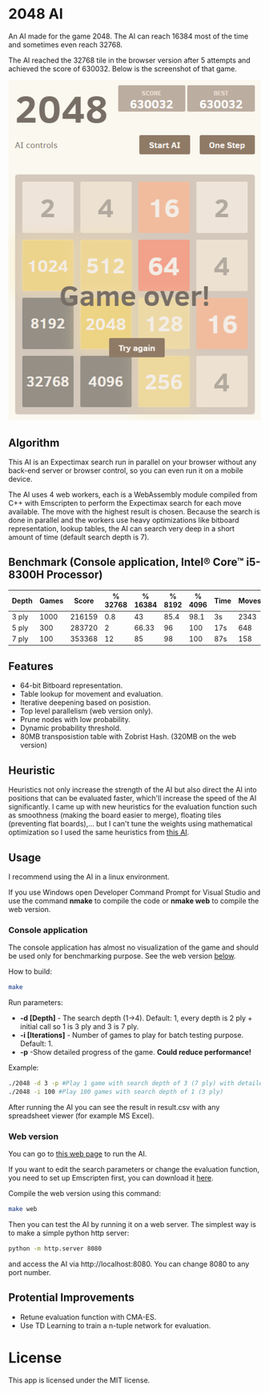 # 2048 AI
 An AI made for the game 2048.
 The AI can reach 16384 most of the time and sometimes even reach 32768.

 The AI reached the 32768 tile in the browser version after 5 attempts and achieved the score of 630032. Below is the screenshot of that game.

 ![32769](32768.png)

## Algorithm
 This AI is an Expectimax search run in parallel on your browser without any back-end server or browser control, so you can even run it on a mobile device.

 The AI uses 4 web workers, each is a WebAssembly module compiled from C++ with Emscripten to perform the Expectimax search for each move available. The move with the highest result is chosen.
 Because the search is done in parallel and the workers use heavy optimizations like bitboard representation, lookup tables, the AI can search very deep in a short amount of time (default search depth is 7).

## Benchmark (Console application, Intel® Core™ i5-8300H Processor)
 | Depth  | Games | Score  | % 32768 | % 16384 | % 8192 | % 4096 | Time | Moves/s |
 |--------|-------|--------|---------|---------|--------|--------|------|---------|
 | 3 ply  | 1000  | 216159 | 0.8     | 43      | 85.4   | 98.1   | 3s   | 2343    |
 | 5 ply  | 300   | 283720 | 2       | 66.33   | 96     | 100    | 17s  | 648     |
 | 7 ply  | 100   | 353368 | 12      | 85      | 98     | 100    | 87s  | 158     |

## Features
 - 64-bit Bitboard representation.
 - Table lookup for movement and evaluation.
 - Iterative deepening based on posistion.
 - Top level parallelism (web version only).
 - Prune nodes with low probability.
 - Dynamic probability threshold.
 - 80MB transposistion table with Zobrist Hash. (320MB on the web version)

## Heuristic
 Heuristics not only increase the strength of the AI but also direct the AI into positions that can be evaluated faster, which'll increase the speed of the AI significantly. I came up with new heuristics for the evaluation function such as smoothness (making the board easier to merge), floating tiles (preventing flat boards),... but I can't tune the weights using mathematical optimization so I used the same heuristics from [this AI](https://github.com/nneonneo/2048-ai).

## Usage
 I recommend using the AI in a linux environment.
 
 If you use Windows open Developer Command Prompt for Visual Studio and use the command **nmake** to compile the code or **nmake web** to compile the web version.

### Console application
 The console application has almost no visualization of the game and should be used only for benchmarking purpose. See the web version [below](#web-version).

 How to build:
```sh
make
```

 Run parameters:
 + **-d [Depth]** - The search depth (1->4). Default: 1, every depth is 2 ply + initial call so 1 is 3 ply and 3 is 7 ply.
 + **-i [Iterations]** - Number of games to play for batch testing purpose. Default: 1.
 + **-p** -Show detailed progress of the game. **Could reduce performance!**

 Example:
```sh
./2048 -d 3 -p #Play 1 game with search depth of 3 (7 ply) with detailed progress
./2048 -i 100 #Play 100 games with search depth of 1 (3 ply)
```
 After running the AI you can see the result in result.csv with any spreadsheet viewer (for example MS Excel).

### Web version
 You can go to [this web page](https://ziap.github.io/2048-wasm) to run the AI.

 If you want to edit the search parameters or change the evaluation function, you need to set up Emscripten first, you can download it [here](https://emscripten.org/docs/getting_started/downloads.html).
 
 Compile the web version using this command:
```sh
make web
```
 Then you can test the AI by running it on a web server. The simplest way is to make a simple python http server:
```bat
python -m http.server 8080
```
 and access the AI via http://localhost:8080. You can change 8080 to any port number.

## Protential Improvements
 - Retune evaluation function with CMA-ES.
 - Use TD Learning to train a n-tuple network for evaluation.

# License
 This app is licensed under the MIT license.
